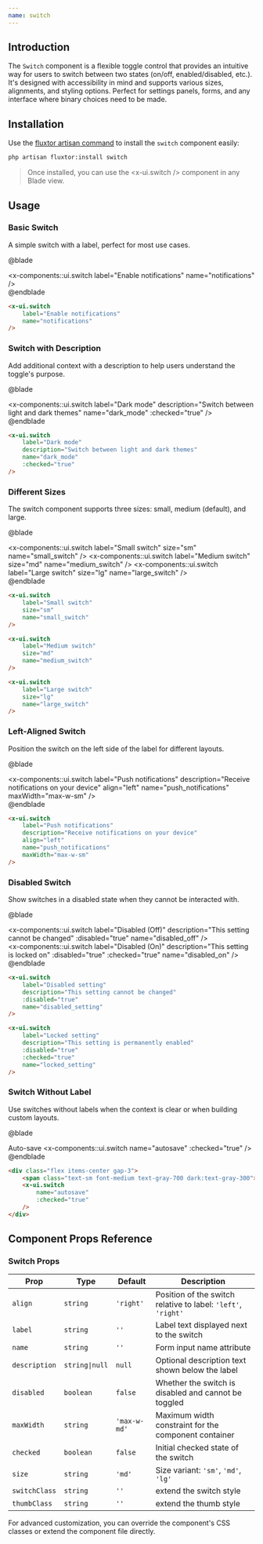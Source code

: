 ```yaml
---
name: switch
---
```


## Introduction

The `Switch` component is a flexible toggle control that provides an intuitive way for users to switch between two states (on/off, enabled/disabled, etc.). It's designed with accessibility in mind and supports various sizes, alignments, and styling options. Perfect for settings panels, forms, and any interface where binary choices need to be made.

## Installation

Use the [fluxtor artisan command](/docs/cli-reference#fluxtorinstall) to install the `switch` component easily:

```bash
php artisan fluxtor:install switch
```

> Once installed, you can use the <x-ui.switch /> component in any Blade view.

## Usage

### Basic Switch

A simple switch with a label, perfect for most use cases.

@blade
<x-demo>
    <div class="flex justify-center">
        <x-components::ui.switch 
            label="Enable notifications"
            name="notifications"
        />
    </div>
</x-demo>
@endblade

```html
<x-ui.switch 
    label="Enable notifications"
    name="notifications"
/>
```

### Switch with Description

Add additional context with a description to help users understand the toggle's purpose.

@blade
<x-demo>
    <div class="flex justify-center">
        <x-components::ui.switch 
            label="Dark mode"
            description="Switch between light and dark themes"
            name="dark_mode"
            :checked="true"
        />
    </div>
</x-demo>
@endblade

```html
<x-ui.switch 
    label="Dark mode"
    description="Switch between light and dark themes"
    name="dark_mode"
    :checked="true"
/>
```

### Different Sizes

The switch component supports three sizes: small, medium (default), and large.

@blade
<x-demo>
    <div class="flex flex-col items-center gap-4">
        <x-components::ui.switch 
            label="Small switch"
            size="sm"
            name="small_switch"
        />
        <x-components::ui.switch 
            label="Medium switch"
            size="md"
            name="medium_switch"
        />
        <x-components::ui.switch 
            label="Large switch"
            size="lg"
            name="large_switch"
        />
    </div>
</x-demo>
@endblade

```html
<x-ui.switch 
    label="Small switch"
    size="sm"
    name="small_switch"
/>

<x-ui.switch 
    label="Medium switch"
    size="md"
    name="medium_switch"
/>

<x-ui.switch 
    label="Large switch"
    size="lg"
    name="large_switch"
/>
```

### Left-Aligned Switch

Position the switch on the left side of the label for different layouts.

@blade
<x-demo>
    <div class="flex justify-center">
        <x-components::ui.switch 
            label="Push notifications"
            description="Receive notifications on your device"
            align="left"
            name="push_notifications"
            maxWidth="max-w-sm"
        />
    </div>
</x-demo>
@endblade

```html
<x-ui.switch 
    label="Push notifications"
    description="Receive notifications on your device"
    align="left"
    name="push_notifications"
    maxWidth="max-w-sm"
/>
```

### Disabled Switch

Show switches in a disabled state when they cannot be interacted with.

@blade
<x-demo>
    <div class="space-y-4 max-w-sm mx-auto">
        <div class="">
            <x-components::ui.switch 
                label="Disabled (Off)"
                description="This setting cannot be changed"
                :disabled="true"
                name="disabled_off"
            />
        </div>
        <div class="">
            <x-components::ui.switch 
                label="Disabled (On)"
                description="This setting is locked on"
                :disabled="true"
                :checked="true"
                name="disabled_on"
            />
        </div>
    </div>
</x-demo>
@endblade

```html
<x-ui.switch 
    label="Disabled setting"
    description="This setting cannot be changed"
    :disabled="true"
    name="disabled_setting"
/>

<x-ui.switch 
    label="Locked setting"
    description="This setting is permanently enabled"
    :disabled="true"
    :checked="true"
    name="locked_setting"
/>
```

### Switch Without Label

Use switches without labels when the context is clear or when building custom layouts.

@blade
<x-demo>
    <div class="flex justify-center">
        <div class="flex items-center gap-3">
            <span class="text-sm font-medium text-gray-700 dark:text-gray-300">Auto-save</span>
            <x-components::ui.switch 
                name="autosave"
                :checked="true"
            />
        </div>
    </div>
</x-demo>
@endblade

```html
<div class="flex items-center gap-3">
    <span class="text-sm font-medium text-gray-700 dark:text-gray-300">Auto-save</span>
    <x-ui.switch 
        name="autosave"
        :checked="true"
    />
</div>
```


## Component Props Reference

### Switch Props

| Prop | Type | Default | Description |
|------|------|---------|-------------|
| `align` | `string` | `'right'` | Position of the switch relative to label: `'left'`, `'right'` |
| `label` | `string` | `''` | Label text displayed next to the switch |
| `name` | `string` | `''` | Form input name attribute |
| `description` | `string\|null` | `null` | Optional description text shown below the label |
| `disabled` | `boolean` | `false` | Whether the switch is disabled and cannot be toggled |
| `maxWidth` | `string` | `'max-w-md'` | Maximum width constraint for the component container |
| `checked` | `boolean` | `false` | Initial checked state of the switch |
| `size` | `string` | `'md'` | Size variant: `'sm'`, `'md'`, `'lg'` |
| `switchClass` | `string` | `''` | extend the switch style |
| `thumbClass` | `string` | `''` | extend the thumb style |


For advanced customization, you can override the component's CSS classes or extend the component file directly.